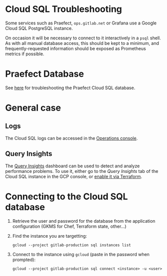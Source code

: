 # Cloud SQL Troubleshooting

Some services such as Praefect, `ops.gitlab.net` or Grafana use a Google Cloud
SQL PostgreSQL instance.

On occasion it will be necessary to connect to it interactively in a `psql`
shell. As with all manual database access, this should be kept to a minimum,
and frequently-requested information should be exposed as Prometheus metrics if
possible.

# Praefect Database

See [here](../praefect/praefect-database.md) for troubleshooting the Praefect Cloud SQL database.

# General case

## Logs

The Cloud SQL logs can be accessed in the
[Operations console](https://cloudlogging.app.goo.gl/uJN6NWcjtK8mwaN89).

## Query Insights

The [Query Insights](https://cloud.google.com/sql/docs/postgres/using-query-insights)
dashboard can be used to detect and analyze performance problems. To use it,
either go to the *Query Insights* tab of the Cloud SQL instance in the GCP
console, or
[enable it via Terraform](https://registry.terraform.io/providers/hashicorp/google/latest/docs/resources/sql_database_instance#query_insights_enabled).

# Connecting to the Cloud SQL database

1. Retrieve the user and password for the database from the application configuration (GKMS for Chef, Terraform state, other...)
2. Find the instance you are targetting:

   ```
   gcloud --project gitlab-production sql instances list
   ```

3. Connect to the instance using `gcloud` (paste in the password when prompted):

   ```
   gcloud --project gitlab-production sql connect <instance> -u <user>
   ```
